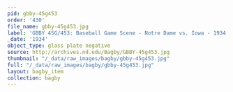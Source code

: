 ```yaml
---
pid: gbby-45g453
order: '430'
file_name: gbby-45g453.jpg
label: 'GBBY 45G/453: Baseball Game Scene - Notre Dame vs. Iowa - 1934'
_date: '1934'
object_type: glass plate negative
source: http://archives.nd.edu/Bagby/GBBY-45g453.jpg
thumbnail: "/_data/raw_images/bagby/gbby-45g453.jpg"
full: "/_data/raw_images/bagby/gbby-45g453.jpg"
layout: bagby_item
collection: bagby
---
```

